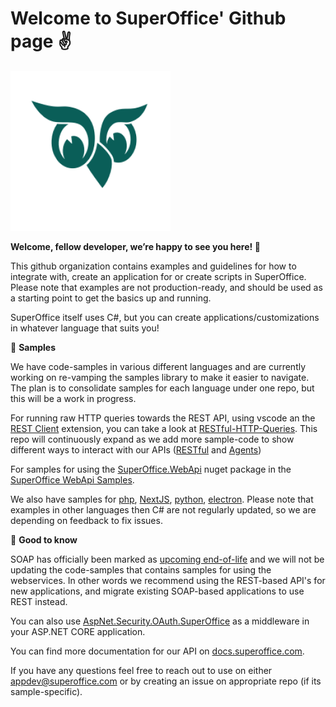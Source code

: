 # Welcome to SuperOffice' Github page :v:

![SuperOffice][superoffice-ico]

**Welcome, fellow developer, we’re happy to see you here! :tada:**

This github organization contains examples and guidelines for how to integrate with, create an application for or create scripts in SuperOffice.
Please note that examples are not production-ready, and should be used as a starting point to get the basics up and running.

SuperOffice itself uses C#, but you can create applications/customizations in whatever language that suits you!

:rocket: **Samples**

We have code-samples in various different languages and are currently working on re-vamping the samples library to make it easier to navigate.
The plan is to consolidate samples for each language under one repo, but this will be a work in progress.

For running raw HTTP queries towards the REST API, using vscode an the [REST Client](https://marketplace.visualstudio.com/items?itemName=humao.rest-client) extension, you can take a look at [RESTful-HTTP-Queries](https://github.com/SuperOffice/RESTful-HTTP-Queries). This repo will continuously expand as we add more sample-code to show different ways to interact with our APIs ([RESTful](https://docs.superoffice.com/en/api/reference/restful/rest/index.html) and [Agents](https://docs.superoffice.com/en/api/reference/restful/agent/index.html))

For samples for using the [SuperOffice.WebApi](https://www.nuget.org/packages/SuperOffice.WebApi) nuget package in the [SuperOffice WebApi Samples](https://github.com/SuperOffice/SuperOffice.WebApi-Samples).

We also have samples for [php](https://github.com/SuperOffice/devnet-php-oidc-soap), [NextJS](https://github.com/SuperOffice/devnet-nextjs-chakraui), [python](https://github.com/SuperOffice/devnet-python-system-user), [electron](https://github.com/SuperOffice/devnet-electron-appauth).
Please note that examples in other languages then C# are not regularly updated, so we are depending on feedback to fix issues.

:rocket: **Good to know**

SOAP has officially been marked as [upcoming end-of-life](https://docs.superoffice.com/release-notes/eol/soap.html) and we will not be updating the code-samples that contains samples for using the webservices.
In other words we recommend using the REST-based API's for new applications, and migrate existing SOAP-based applications to use REST instead.

You can also use [AspNet.Security.OAuth.SuperOffice](https://github.com/aspnet-contrib/AspNet.Security.OAuth.Providers) as a middleware in your ASP.NET CORE application.

You can find more documentation for our API on [docs.superoffice.com](https://docs.superoffice.com/en/api/overview/index.html).

If you have any questions feel free to reach out to use on either [appdev\@superoffice.com](mailto:appdev@superoffice.com) or by creating an issue on appropriate repo (if its sample-specific).

<!-- Reference links -->
[superoffice-ico]: Hugo.png
